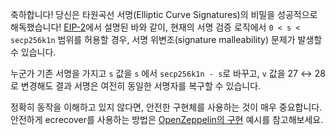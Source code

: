 축하합니다! 당신은 타원곡선 서명(Elliptic Curve Signatures)의 비밀을 성공적으로 해독했습니다! [EIP-2](https://eips.ethereum.org/EIPS/eip-2)에서 설명된 바와 같이, 현재의 서명 검증 로직에서 `0 < s < secp256k1n` 범위를 허용할 경우, 서명 위변조(signature malleability) 문제가 발생할 수 있습니다. 

누군가 기존 서명을 가지고 `s` 값을 `s` 에서 `secp256k1n - s`로 바꾸고, `v` 값을 27 ↔ 28로 변경해도 결과 서명은 여전히 동일한 서명자를 복구할 수 있습니다. 

정확히 동작을 이해하고 있지 않다면, 안전한 구현체를 사용하는 것이 매우 중요합니다. 안전하게 ecrecover를 사용하는 방법은 [OpenZeppelin의 구현](https://github.com/OpenZeppelin/openzeppelin-contracts/blob/448efeea6640bbbc09373f03fbc9c88e280147ba/contracts/utils/cryptography/ECDSA.sol#L128-L154) 예시를 참고해보세요.